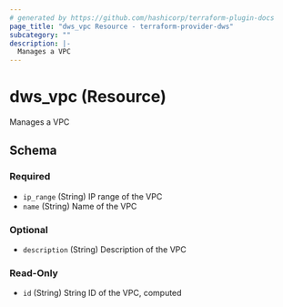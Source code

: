 ```yaml
---
# generated by https://github.com/hashicorp/terraform-plugin-docs
page_title: "dws_vpc Resource - terraform-provider-dws"
subcategory: ""
description: |-
  Manages a VPC
---
```


# dws_vpc (Resource)

Manages a VPC



<!-- schema generated by tfplugindocs -->
## Schema

### Required

- `ip_range` (String) IP range of the VPC
- `name` (String) Name of the VPC

### Optional

- `description` (String) Description of the VPC

### Read-Only

- `id` (String) String ID of the VPC, computed
